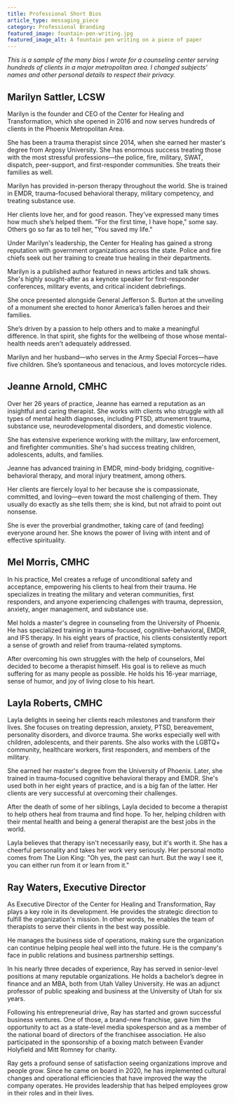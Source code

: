 ```yaml
---
title: Professional Short Bios
article_type: messaging_piece
category: Professional Branding
featured_image: fountain-pen-writing.jpg
featured_image_alt: A fountain pen writing on a piece of paper
---
```


*This is a sample of the many bios I wrote for a counseling center serving hundreds of clients in a major metropolitan area. I changed subjects' names and other personal details to respect their privacy.*

## Marilyn Sattler, LCSW

Marilyn is the founder and CEO of the Center for Healing and Transformation, which she opened in 2016 and now serves hundreds of clients in the Phoenix Metropolitan Area.

She has been a trauma therapist since 2014, when she earned her master's degree from Argosy University. She has enormous success treating those with the most stressful professions—the police, fire, military, SWAT, dispatch, peer-support, and first-responder communities. She treats their families as well.

Marilyn has provided in-person therapy throughout the world. She is trained in EMDR, trauma-focused behavioral therapy, military competency, and treating substance use.

Her clients love her, and for good reason. They’ve expressed many times how much she’s helped them. "For the first time, I have hope," some say. Others go so far as to tell her, "You saved my life."

Under Marilyn's leadership, the Center for Healing has gained a strong reputation with government organizations across the state. Police and fire chiefs seek out her training to create true healing in their departments.

Marilyn is a published author featured in news articles and talk shows. She's highly sought-after as a keynote speaker for first-responder conferences, military events, and critical incident debriefings.

She once presented alongside General Jefferson S. Burton at the unveiling of a monument she erected to honor America’s fallen heroes and their families.

She’s driven by a passion to help others and to make a meaningful difference. In that spirit, she fights for the wellbeing of those whose mental-health needs aren't adequately addressed.

Marilyn and her husband—who serves in the Army Special Forces—have five children. She’s spontaneous and tenacious, and loves motorcycle rides.

## Jeanne Arnold, CMHC

Over her 26 years of practice, Jeanne has earned a reputation as an insightful and caring therapist. She works with clients who struggle with all types of mental health diagnoses, including PTSD, attunement trauma, substance use, neurodevelopmental disorders, and domestic violence.

She has extensive experience working with the military, law enforcement, and firefighter communities. She's had success treating children, adolescents, adults, and families.

Jeanne has advanced training in EMDR, mind-body bridging, cognitive-behavioral therapy, and moral injury treatment, among others.

Her clients are fiercely loyal to her because she is compassionate, committed, and loving—even toward the most challenging of them. They usually do exactly as she tells them; she is kind, but not afraid to point out nonsense.

She is ever the proverbial grandmother, taking care of (and feeding) everyone around her. She knows the power of living with intent and of effective spirituality.

## Mel Morris, CMHC

In his practice, Mel creates a refuge of unconditional safety and acceptance, empowering his clients to heal from their trauma. He specializes in treating the military and veteran communities, first responders, and anyone experiencing challenges with trauma, depression, anxiety, anger management, and substance use.

Mel holds a master's degree in counseling from the University of Phoenix. He has specialized training in trauma-focused, cognitive-behavioral, EMDR, and IFS therapy. In his eight years of practice, his clients consistently report a sense of growth and relief from trauma-related symptoms.

After overcoming his own struggles with the help of counselors, Mel decided to become a therapist himself. His goal is to relieve as much suffering for as many people as possible. He holds his 16-year marriage, sense of humor, and joy of living close to his heart.

## Layla Roberts, CMHC

Layla delights in seeing her clients reach milestones and transform their lives. She focuses on treating depression, anxiety, PTSD, bereavement, personality disorders, and divorce trauma. She works especially well with children, adolescents, and their parents. She also works with the LGBTQ+ community, healthcare workers, first responders, and members of the military.

She earned her master's degree from the University of Phoenix. Later, she trained in trauma-focused cognitive behavioral therapy and EMDR. She's used both in her eight years of practice, and is a big fan of the latter. Her clients are very successful at overcoming their challenges.

After the death of some of her siblings, Layla decided to become a therapist to help others heal from trauma and find hope. To her, helping children with their mental health and being a general therapist are the best jobs in the world.

Layla believes that therapy isn't necessarily easy, but it's worth it. She has a cheerful personality and takes her work very seriously. Her personal motto comes from The Lion King: "Oh yes, the past can hurt. But the way I see it, you can either run from it or learn from it."

## Ray Waters, Executive Director

As Executive Director of the Center for Healing and Transformation, Ray plays a key role in its development. He provides the strategic direction to fulfill the organization's mission. In other words, he enables the team of therapists to serve their clients in the best way possible.

He manages the business side of operations, making sure the organization can continue helping people heal well into the future. He is the company's face in public relations and business partnership settings.

In his nearly three decades of experience, Ray has served in senior-level positions at many reputable organizations. He holds a bachelor’s degree in finance and an MBA, both from Utah Valley University. He was an adjunct professor of public speaking and business at the University of Utah for six years.

Following his entrepreneurial drive, Ray has started and grown successful business ventures. One of those, a brand-new franchise, gave him the opportunity to act as a state-level media spokesperson and as a member of the national board of directors of the franchisee association. He also participated in the sponsorship of a boxing match between Evander Holyfield and Mitt Romney for charity.

Ray gets a profound sense of satisfaction seeing organizations improve and people grow. Since he came on board in 2020, he has implemented cultural changes and operational efficiencies that have improved the way the company operates. He provides leadership that has helped employees grow in their roles and in their lives.
